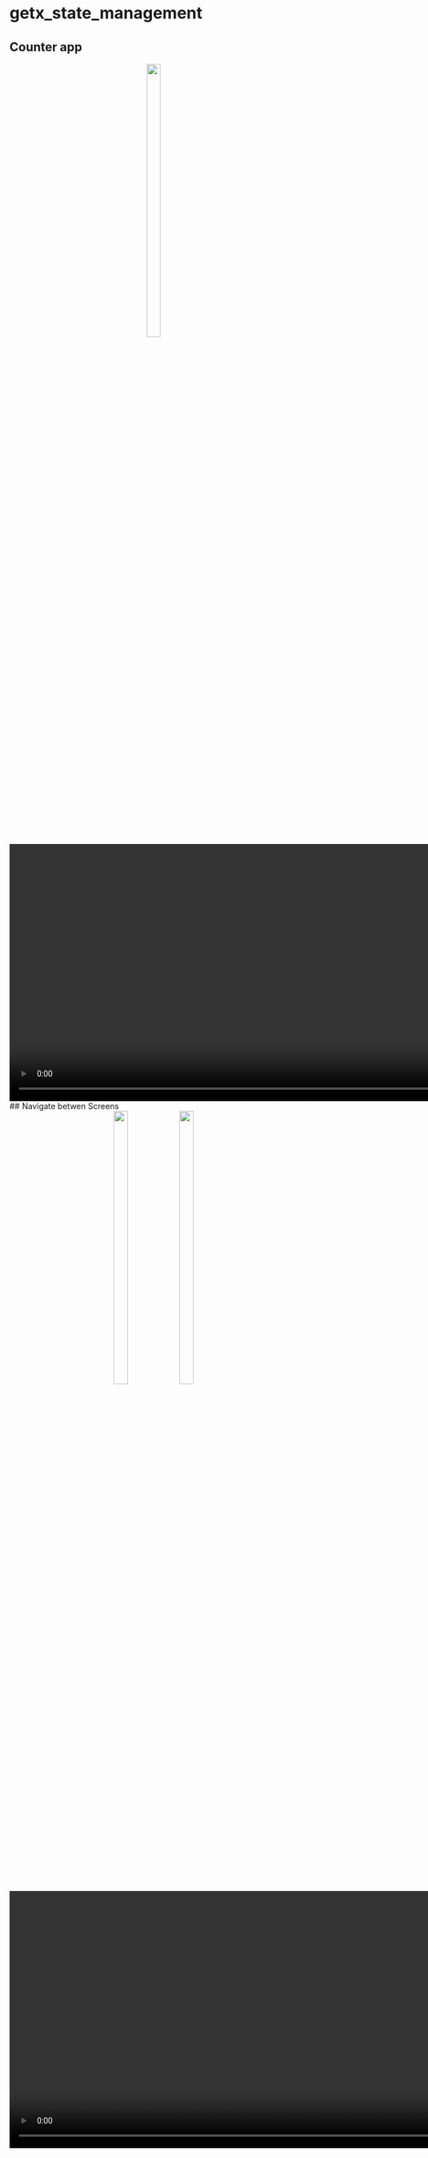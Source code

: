 # getx_state_management
## Counter app
<div align ="center">

  <img src = "https://github.com/user-attachments/assets/420cf9d3-3833-49ac-b063-ad78fd01d689"  height=35% width=22%  />
  <video height="450" src="https://github.com/user-attachments/assets/8697e1d8-164e-446b-b0c5-07e666c7ad2b" />

</div>
## Navigate betwen Screens 

<div align ="center">


  <img src = "https://github.com/user-attachments/assets/dee1d25c-5a36-41a1-a6b8-9aec6f2bf800"  height=35% width=22%  />
   <img src = "https://github.com/user-attachments/assets/cd0c1893-9f04-4e01-8879-0acec3a743d1"  height=35% width=22%  />
  <video height="450" src="https://github.com/user-attachments/assets/4b4cc39f-854e-48e8-bf92-700d750deaf0" />

</div>
